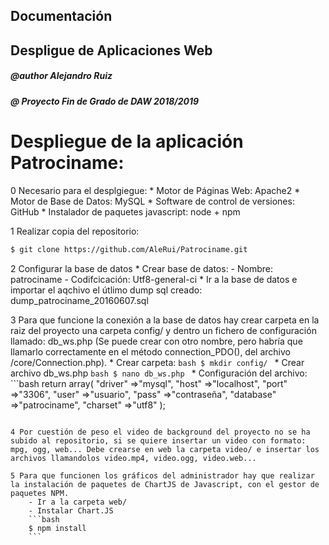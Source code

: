 ## Documentación
## Despligue de Aplicaciones Web

##### @author Alejandro Ruiz
##### @ Proyecto Fin de Grado de DAW 2018/2019

# Despliegue de la aplicación Patrociname:

0 Necesario para el desplgiegue:
	* Motor de Páginas Web: Apache2
	* Motor de Base de Datos: MySQL
	* Software de control de versiones: GitHub
	* Instalador de paquetes javascript: node + npm

1 Realizar copia del repositorio:
```bash
$ git clone https://github.com/AleRui/Patrociname.git
```

2 Configurar la base de datos
	*  Crear base de datos:
		- Nombre: patrociname
		- Codifcicación: Utf8-general-ci
	* Ir a la base de datos e importar el aqchivo el útlimo dump sql creado:  	dump_patrociname_20160607.sql

3 Para que funcione la conexión a la base de datos hay crear carpeta en la raiz del proyecto una carpeta config/ y dentro un fichero de configuración llamado: db_ws.php (Se puede crear con otro nombre, pero habría que llamarlo correctamente en el método connection_PDO(), del archivo /core/Connection.php).
	* Crear carpeta:
	```bash
	$ mkdir config/
	```
	* Crear archivo db_ws.php
	```bash
	$ nano db_ws.php
	```
	* Configuración del archivo:
	```bash
	return array(
	    "driver"    =>"mysql",
	    "host"      =>"localhost",
	    "port"      =>"3306",
	    "user"      =>"usuario",
	    "pass"      =>"contraseña",
	    "database"  =>"patrociname",
	    "charset"   =>"utf8"
	);
```

4 Por cuestión de peso el video de background del proyecto no se ha subido al repositorio, si se quiere insertar un video con formato: mpg, ogg, web... Debe crearse en web la carpeta video/ e insertar los archivos llamandolos video.mp4, video.ogg, video.web...

5 Para que funcionen los gráficos del administrador hay que realizar la instalación de paquetes de ChartJS de Javascript, con el gestor de paquetes NPM.
	- Ir a la carpeta web/
	- Instalar Chart.JS
	```bash
	$ npm install
	```
